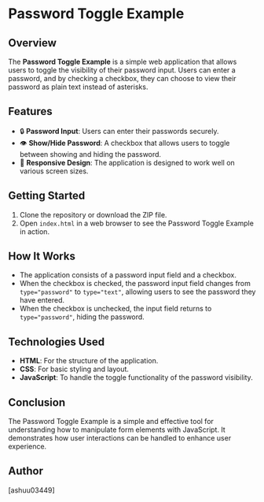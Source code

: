 # Password Toggle Example

## Overview
The **Password Toggle Example** is a simple web application that allows users to toggle the visibility of their password input. Users can enter a password, and by checking a checkbox, they can choose to view their password as plain text instead of asterisks.

## Features
- 🔒 **Password Input**: Users can enter their passwords securely.
- 👁️ **Show/Hide Password**: A checkbox that allows users to toggle between showing and hiding the password.
- 📱 **Responsive Design**: The application is designed to work well on various screen sizes.

## Getting Started
1. Clone the repository or download the ZIP file.
2. Open `index.html` in a web browser to see the Password Toggle Example in action.

## How It Works
- The application consists of a password input field and a checkbox.
- When the checkbox is checked, the password input field changes from `type="password"` to `type="text"`, allowing users to see the password they have entered.
- When the checkbox is unchecked, the input field returns to `type="password"`, hiding the password.

## Technologies Used
- **HTML**: For the structure of the application.
- **CSS**: For basic styling and layout.
- **JavaScript**: To handle the toggle functionality of the password visibility.

## Conclusion
The Password Toggle Example is a simple and effective tool for understanding how to manipulate form elements with JavaScript. It demonstrates how user interactions can be handled to enhance user experience.

## Author
[ashuu03449]
